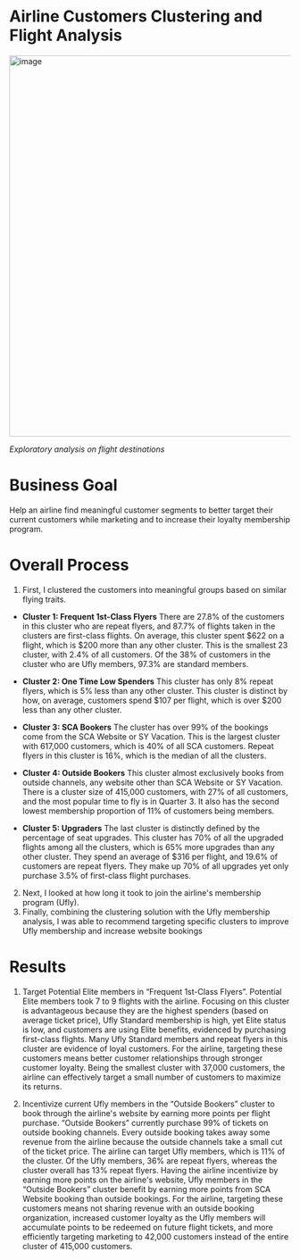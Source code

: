 # Airline Customers Clustering and Flight Analysis

 <img width="683" alt="image" src="https://user-images.githubusercontent.com/125685678/221343001-e8674dfa-533a-4e3d-95fd-34204c9b482d.png">  
 
*Exploratory analysis on flight destinations*  


# Business Goal  
Help an airline find meaningful customer segments to better target their current customers while marketing and to increase their loyalty membership program. 

# Overall Process  
1. First, I clustered the customers into meaningful groups based on similar flying traits.  
-  **Cluster 1: Frequent 1st-Class Flyers**
There are 27.8% of the customers in this cluster who are repeat flyers, and 87.7% of flights taken in the clusters are first-class flights. On average, this cluster spent $622 on a flight, which is $200 more than any other cluster. This is the smallest 23 cluster, with 2.4% of all customers. Of the 38% of customers in the cluster who are Ufly members, 97.3% are standard members.  

-  **Cluster 2: One Time Low Spenders**
This cluster has only 8% repeat flyers, which is 5% less than any other cluster. This cluster is distinct by how, on average, customers spend $107 per flight, which is over $200 less than any other cluster.

-  **Cluster 3: SCA Bookers**
The cluster has over 99% of the bookings come from the SCA Website or SY Vacation. This is the largest cluster with 617,000 customers, which is 40% of all SCA customers. Repeat flyers in this cluster is 16%, which is the median of all the clusters.

-  **Cluster 4: Outside Bookers**
This cluster almost exclusively books from outside channels, any website other than SCA Website or SY Vacation. There is a cluster size of 415,000 customers, with 27% of all customers, and the most popular time to fly is in Quarter 3. It also has the second lowest membership proportion of 11% of customers being members.

-  **Cluster 5: Upgraders**
The last cluster is distinctly defined by the percentage of seat upgrades. This cluster has 70% of all the upgraded flights among all the clusters, which is 65% more upgrades than any other cluster. They spend an average of $316 per flight, and 19.6% of customers are repeat flyers. They make up 70% of all upgrades yet only purchase 3.5% of first-class flight purchases.
2. Next, I looked at how long it took to join the airline's membership program (Ufly).
3. Finally, combining the clustering solution with the Ufly membership analysis, I was able to recommend targeting 
specific clusters to improve Ufly membership and increase website bookings

# Results
1. Target Potential Elite members in “Frequent 1st-Class Flyers”. Potential Elite members took 7 to 9 flights with the airline.
Focusing on this cluster is advantageous because they are the highest spenders (based on average ticket price), 
Ufly Standard membership is high, yet Elite status is low, and customers are using Elite benefits, evidenced by purchasing first-class flights. 
Many Ufly Standard members and repeat flyers in this cluster are evidence of loyal customers. For the airline, targeting these customers 
means better customer relationships through stronger customer loyalty. Being the smallest cluster with 37,000 customers, the airline can effectively 
target a small number of customers to maximize its returns.

2. Incentivize current Ufly members in the “Outside Bookers” cluster to book through the airline's website by earning more points 
per flight purchase. “Outside Bookers” currently purchase 99% of tickets on outside booking channels.
Every outside booking takes away some revenue from the airline because the outside channels take a small cut of the ticket price. The airline
can target Ufly members, which is 11% of the cluster. Of the Ufly members, 36% are repeat flyers, whereas the cluster overall has 13% repeat 
flyers. Having the airline incentivize by earning more points on the airline's website, Ufly members in the “Outside Bookers” 
cluster benefit by earning more points from SCA Website booking than outside bookings. For the airline, targeting these customers means not 
sharing revenue with an outside booking organization, increased customer loyalty as the Ufly members will accumulate points to be redeemed on 
future flight tickets, and more efficiently targeting marketing to 42,000 customers instead of the entire cluster of 415,000 customers. 
